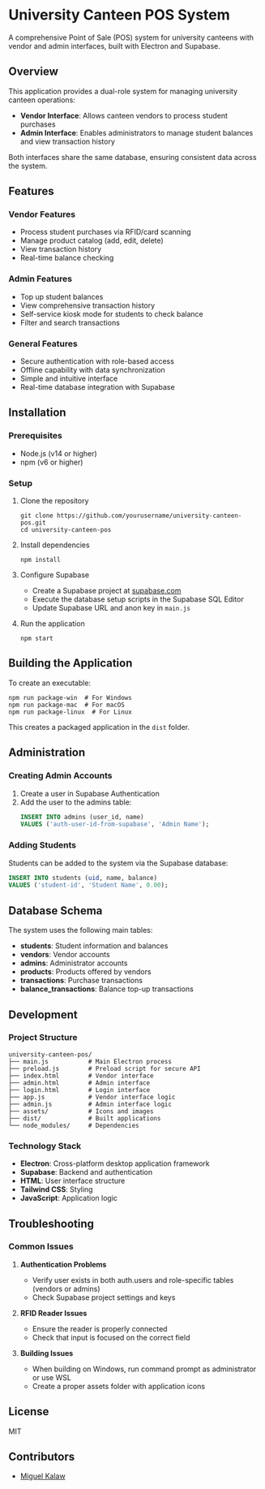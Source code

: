 # University Canteen POS System

A comprehensive Point of Sale (POS) system for university canteens with vendor and admin interfaces, built with Electron and Supabase.

## Overview

This application provides a dual-role system for managing university canteen operations:

- **Vendor Interface**: Allows canteen vendors to process student purchases
- **Admin Interface**: Enables administrators to manage student balances and view transaction history

Both interfaces share the same database, ensuring consistent data across the system.

## Features

### Vendor Features
- Process student purchases via RFID/card scanning
- Manage product catalog (add, edit, delete)
- View transaction history
- Real-time balance checking

### Admin Features
- Top up student balances
- View comprehensive transaction history
- Self-service kiosk mode for students to check balance
- Filter and search transactions

### General Features
- Secure authentication with role-based access
- Offline capability with data synchronization
- Simple and intuitive interface
- Real-time database integration with Supabase

## Installation

### Prerequisites
- Node.js (v14 or higher)
- npm (v6 or higher)

### Setup
1. Clone the repository
   ```
   git clone https://github.com/yourusername/university-canteen-pos.git
   cd university-canteen-pos
   ```

2. Install dependencies
   ```
   npm install
   ```

3. Configure Supabase
   - Create a Supabase project at [supabase.com](https://supabase.com)
   - Execute the database setup scripts in the Supabase SQL Editor
   - Update Supabase URL and anon key in `main.js`

4. Run the application
   ```
   npm start
   ```

## Building the Application

To create an executable:

```
npm run package-win  # For Windows
npm run package-mac  # For macOS
npm run package-linux  # For Linux
```

This creates a packaged application in the `dist` folder.

## Administration

### Creating Admin Accounts

1. Create a user in Supabase Authentication
2. Add the user to the admins table:
   ```sql
   INSERT INTO admins (user_id, name)
   VALUES ('auth-user-id-from-supabase', 'Admin Name');
   ```

### Adding Students

Students can be added to the system via the Supabase database:

```sql
INSERT INTO students (uid, name, balance)
VALUES ('student-id', 'Student Name', 0.00);
```

## Database Schema

The system uses the following main tables:

- **students**: Student information and balances
- **vendors**: Vendor accounts
- **admins**: Administrator accounts
- **products**: Products offered by vendors
- **transactions**: Purchase transactions
- **balance_transactions**: Balance top-up transactions

## Development

### Project Structure
```
university-canteen-pos/
├── main.js           # Main Electron process
├── preload.js        # Preload script for secure API
├── index.html        # Vendor interface
├── admin.html        # Admin interface
├── login.html        # Login interface
├── app.js            # Vendor interface logic
├── admin.js          # Admin interface logic
├── assets/           # Icons and images
├── dist/             # Built applications
└── node_modules/     # Dependencies
```

### Technology Stack
- **Electron**: Cross-platform desktop application framework
- **Supabase**: Backend and authentication
- **HTML**: User interface structure
- **Tailwind CSS**: Styling
- **JavaScript**: Application logic

## Troubleshooting

### Common Issues

1. **Authentication Problems**
   - Verify user exists in both auth.users and role-specific tables (vendors or admins)
   - Check Supabase project settings and keys

2. **RFID Reader Issues**
   - Ensure the reader is properly connected
   - Check that input is focused on the correct field

3. **Building Issues**
   - When building on Windows, run command prompt as administrator or use WSL
   - Create a proper assets folder with application icons

## License

MIT

## Contributors

- [Miguel Kalaw](https://github.com/Miguel2604)

